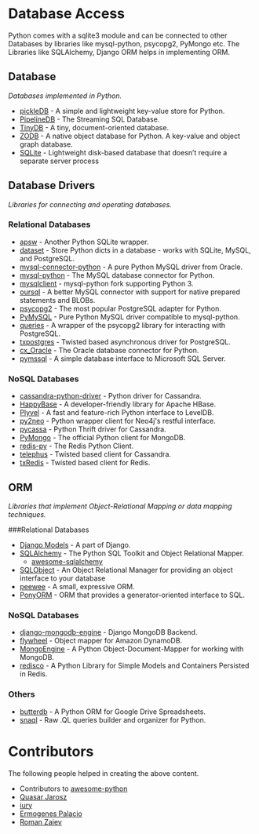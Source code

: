 Database Access
===============

Python comes with a sqlite3 module and can be connected to other Databases by libraries like mysql-python, psycopg2, PyMongo etc. The Libraries like SQLAlchemy, Django ORM helps in implementing ORM.

Database
--------

*Databases implemented in Python.*

* [pickleDB](https://pythonhosted.org/pickleDB/) - A simple and lightweight key-value store for Python.
* [PipelineDB](http://www.pipelinedb.com/) - The Streaming SQL Database.
* [TinyDB](https://github.com/msiemens/tinydb) - A tiny, document-oriented database.
* [ZODB](http://www.zodb.org/) - A native object database for Python. A key-value and object graph database.
* [SQLite](https://docs.python.org/3.6/library/sqlite3.html) - Lightweight disk-based database that doesn’t require a separate server process

Database Drivers
----------------

*Libraries for connecting and operating databases.*

### Relational Databases

* [apsw](http://rogerbinns.github.io/apsw/) - Another Python SQLite wrapper.
* [dataset](https://github.com/pudo/dataset) - Store Python dicts in a database - works with SQLite, MySQL, and PostgreSQL.
* [mysql-connector-python](https://pypi.python.org/pypi/mysql-connector-python) - A pure Python MySQL driver from Oracle.
* [mysql-python](http://sourceforge.net/projects/mysql-python/) - The MySQL database connector for Python.
* [mysqlclient](https://github.com/PyMySQL/mysqlclient-python) - mysql-python fork supporting Python 3.
* [oursql](https://pythonhosted.org/oursql/) - A better MySQL connector with support for native prepared statements and BLOBs.
* [psycopg2](http://initd.org/psycopg/) - The most popular PostgreSQL adapter for Python.
* [PyMySQL](https://github.com/PyMySQL/PyMySQL) - Pure Python MySQL driver compatible to mysql-python.
* [queries](https://github.com/gmr/queries) - A wrapper of the psycopg2 library for interacting with PostgreSQL.
* [txpostgres](http://txpostgres.readthedocs.org/) - Twisted based asynchronous driver for PostgreSQL.
* [cx_Oracle](http://cx-oracle.sourceforge.net/) - The Oracle database connector for Python.
* [pymssql](http://www.pymssql.org/) - A simple database interface to Microsoft SQL Server.

### NoSQL Databases

* [cassandra-python-driver](https://github.com/datastax/python-driver) - Python driver for Cassandra.
* [HappyBase](http://happybase.readthedocs.org/) - A developer-friendly library for Apache HBase.
* [Plyvel](https://plyvel.readthedocs.org/) - A fast and feature-rich Python interface to LevelDB.
* [py2neo](http://book.py2neo.org/) - Python wrapper client for Neo4j's restful interface.
* [pycassa](https://github.com/pycassa/pycassa) - Python Thrift driver for Cassandra.
* [PyMongo](http://docs.mongodb.org/ecosystem/drivers/python/) - The official Python client for MongoDB.
* [redis-py](https://github.com/andymccurdy/redis-py) - The Redis Python Client.
* [telephus](https://github.com/driftx/Telephus) - Twisted based client for Cassandra.
* [txRedis](https://github.com/deldotdr/txRedis) - Twisted based client for Redis.

ORM
---

*Libraries that implement Object-Relational Mapping or data mapping techniques.*

###Relational Databases

* [Django Models](https://docs.djangoproject.com/en/dev/topics/db/models/) - A part of Django.
* [SQLAlchemy](http://www.sqlalchemy.org/) - The Python SQL Toolkit and Object Relational Mapper.
    * [awesome-sqlalchemy](https://github.com/dahlia/awesome-sqlalchemy)
* [SQLObject](http://www.sqlobject.org/) - An Object Relational Manager for providing an object interface to your database
* [peewee](https://github.com/coleifer/peewee) - A small, expressive ORM.
* [PonyORM](http://ponyorm.com) - ORM that provides a generator-oriented interface to SQL.

### NoSQL Databases

* [django-mongodb-engine](https://github.com/django-nonrel/mongodb-engine) - Django MongoDB Backend.
* [flywheel](https://github.com/mathcamp/flywheel) - Object mapper for Amazon DynamoDB.
* [MongoEngine](http://mongoengine.org/) - A Python Object-Document-Mapper for working with MongoDB.
* [redisco](https://github.com/kiddouk/redisco) - A Python Library for Simple Models and Containers Persisted in Redis.

### Others

* [butterdb](https://github.com/Widdershin/butterdb) - A Python ORM for Google Drive Spreadsheets.
* [snaql](https://github.com/semirook/snaql) - Raw .QL queries builder and organizer for Python.

Contributors
============

The following people helped in creating the above content.

* Contributors to <a href="https://github.com/vinta/awesome-python" target="_blank">awesome-python</a>
* [Quasar Jarosz](https://github.com/quasarj)
* [iury](https://github.com/IuryAlves)
* [Ermogenes Palacio](https://github.com/ermogenes/)
* [Roman Zaiev](https://github.com/semirook)
